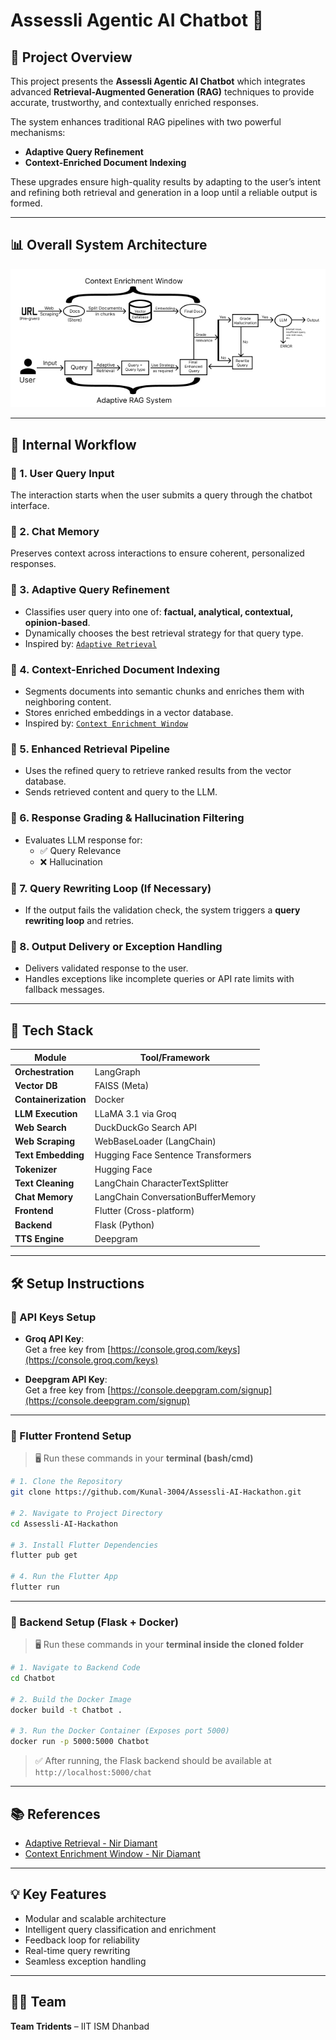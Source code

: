 
# Assessli Agentic AI Chatbot 🤖

## 🚀 Project Overview

This project presents the **Assessli Agentic AI Chatbot** which integrates advanced **Retrieval-Augmented Generation (RAG)** techniques to provide accurate, trustworthy, and contextually enriched responses.

The system enhances traditional RAG pipelines with two powerful mechanisms:
- **Adaptive Query Refinement**
- **Context-Enriched Document Indexing**

These upgrades ensure high-quality results by adapting to the user’s intent and refining both retrieval and generation in a loop until a reliable output is formed.

---

## 📊 Overall System Architecture

![Pipeline](pipeline.jpg)

---

## 🧠 Internal Workflow

### 🔹 1. **User Query Input**
The interaction starts when the user submits a query through the chatbot interface.

### 🔹 2. **Chat Memory**
Preserves context across interactions to ensure coherent, personalized responses.

### 🔹 3. **Adaptive Query Refinement**
- Classifies user query into one of: **factual, analytical, contextual, opinion-based**.
- Dynamically chooses the best retrieval strategy for that query type.
- Inspired by: [`Adaptive Retrieval`](https://github.com/NirDiamant/RAG_Techniques/blob/main/all_rag_techniques/adaptive_retrieval.ipynb)

### 🔹 4. **Context-Enriched Document Indexing**
- Segments documents into semantic chunks and enriches them with neighboring content.
- Stores enriched embeddings in a vector database.
- Inspired by: [`Context Enrichment Window`](https://github.com/NirDiamant/RAG_Techniques/blob/main/all_rag_techniques/context_enrichment_window_around_chunk.ipynb)

### 🔹 5. **Enhanced Retrieval Pipeline**
- Uses the refined query to retrieve ranked results from the vector database.
- Sends retrieved content and query to the LLM.

### 🔹 6. **Response Grading & Hallucination Filtering**
- Evaluates LLM response for:
  - ✅ Query Relevance
  - ❌ Hallucination

### 🔹 7. **Query Rewriting Loop (If Necessary)**
- If the output fails the validation check, the system triggers a **query rewriting loop** and retries.

### 🔹 8. **Output Delivery or Exception Handling**
- Delivers validated response to the user.
- Handles exceptions like incomplete queries or API rate limits with fallback messages.

---

## 🧰 Tech Stack

| Module           | Tool/Framework                           |
|------------------|------------------------------------------|
| **Orchestration**| LangGraph                                |
| **Vector DB**    | FAISS (Meta)                             |
| **Containerization** | Docker                               |
| **LLM Execution**| LLaMA 3.1 via Groq                       |
| **Web Search**   | DuckDuckGo Search API                    |
| **Web Scraping** | WebBaseLoader (LangChain)                |
| **Text Embedding** | Hugging Face Sentence Transformers     |
| **Tokenizer**    | Hugging Face                             |
| **Text Cleaning**| LangChain CharacterTextSplitter          |
| **Chat Memory**  | LangChain ConversationBufferMemory       |
| **Frontend**     | Flutter (Cross-platform)                 |
| **Backend**      | Flask (Python)                           |
| **TTS Engine**   | Deepgram                                 |

---

## 🛠️ Setup Instructions

### 🔐 API Keys Setup 

- **Groq API Key**:  
  Get a free key from [https://console.groq.com/keys](https://console.groq.com/keys)  


- **Deepgram API Key**:  
  Get a free key from [https://console.deepgram.com/signup](https://console.deepgram.com/signup)  


---

### 📱 Flutter Frontend Setup

> 🖥️ Run these commands in your **terminal (bash/cmd)**

```bash
# 1. Clone the Repository
git clone https://github.com/Kunal-3004/Assessli-AI-Hackathon.git

# 2. Navigate to Project Directory
cd Assessli-AI-Hackathon

# 3. Install Flutter Dependencies
flutter pub get

# 4. Run the Flutter App
flutter run
```

---

### 🐳 Backend Setup (Flask + Docker)

> 🖥️ Run these commands in your **terminal inside the cloned folder**

```bash
# 1. Navigate to Backend Code
cd Chatbot

# 2. Build the Docker Image
docker build -t Chatbot .

# 3. Run the Docker Container (Exposes port 5000)
docker run -p 5000:5000 Chatbot
```

> ✅ After running, the Flask backend should be available at `http://localhost:5000/chat`

---

## 📚 References

- [Adaptive Retrieval - Nir Diamant](https://github.com/NirDiamant/RAG_Techniques/blob/main/all_rag_techniques/adaptive_retrieval.ipynb)  
- [Context Enrichment Window - Nir Diamant](https://github.com/NirDiamant/RAG_Techniques/blob/main/all_rag_techniques/context_enrichment_window_around_chunk.ipynb)

---

## 💡 Key Features

- Modular and scalable architecture  
- Intelligent query classification and enrichment  
- Feedback loop for reliability  
- Real-time query rewriting  
- Seamless exception handling

---

## 👨‍💻 Team

**Team Tridents** – IIT ISM Dhanbad

